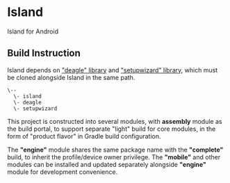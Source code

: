 # Island

Island for Android

## Build Instruction

Island depends on ["deagle" library](https://github.com/oasisfeng/deagle) and ["setupwizard" library](https://android.googlesource.com/platform/frameworks/opt/setupwizard), which must be cloned alongside Island in the same path.

```
\--
  \- island
  \- deagle
  \- setupwizard
```

This project is constructed into several modules, with **assembly** module as the build portal,
to support separate "light" build for core modules, in the form of "product flavor" in Gradle build configuration.

The **"engine"** module shares the same package name with the **"complete"** build, to inherit the profile/device owner privilege.
The **"mobile"** and other modules can be installed and updated separately alongside **"engine"** module for development convenience.

